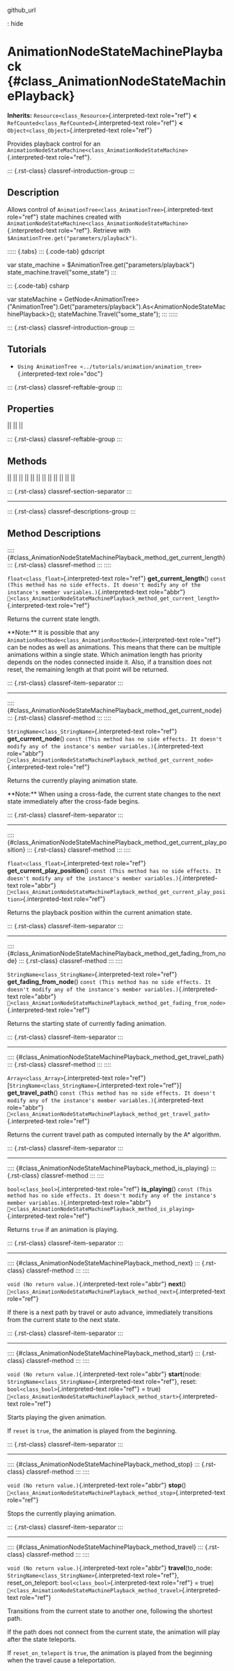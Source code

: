 github_url

:   hide

# AnimationNodeStateMachinePlayback {#class_AnimationNodeStateMachinePlayback}

**Inherits:** `Resource<class_Resource>`{.interpreted-text role="ref"}
**\<** `RefCounted<class_RefCounted>`{.interpreted-text role="ref"}
**\<** `Object<class_Object>`{.interpreted-text role="ref"}

Provides playback control for an
`AnimationNodeStateMachine<class_AnimationNodeStateMachine>`{.interpreted-text
role="ref"}.

::: {.rst-class}
classref-introduction-group
:::

## Description

Allows control of `AnimationTree<class_AnimationTree>`{.interpreted-text
role="ref"} state machines created with
`AnimationNodeStateMachine<class_AnimationNodeStateMachine>`{.interpreted-text
role="ref"}. Retrieve with `$AnimationTree.get("parameters/playback")`.

::::: {.tabs}
::: {.code-tab}
gdscript

var state_machine = \$AnimationTree.get(\"parameters/playback\")
state_machine.travel(\"some_state\")
:::

::: {.code-tab}
csharp

var stateMachine =
GetNode\<AnimationTree\>(\"AnimationTree\").Get(\"parameters/playback\").As\<AnimationNodeStateMachinePlayback\>();
stateMachine.Travel(\"some_state\");
:::
:::::

::: {.rst-class}
classref-introduction-group
:::

## Tutorials

- `Using AnimationTree <../tutorials/animation/animation_tree>`{.interpreted-text
  role="doc"}

::: {.rst-class}
classref-reftable-group
:::

## Properties

||
||
||

::: {.rst-class}
classref-reftable-group
:::

## Methods

||
||
||
||
||
||
||
||
||
||
||
||

::: {.rst-class}
classref-section-separator
:::

------------------------------------------------------------------------

::: {.rst-class}
classref-descriptions-group
:::

## Method Descriptions

:::: {#class_AnimationNodeStateMachinePlayback_method_get_current_length}
::: {.rst-class}
classref-method
:::
::::

`float<class_float>`{.interpreted-text role="ref"}
**get_current_length**()
`const (This method has no side effects. It doesn't modify any of the instance's member variables.)`{.interpreted-text
role="abbr"}
`🔗<class_AnimationNodeStateMachinePlayback_method_get_current_length>`{.interpreted-text
role="ref"}

Returns the current state length.

\*\*Note:\*\* It is possible that any
`AnimationRootNode<class_AnimationRootNode>`{.interpreted-text
role="ref"} can be nodes as well as animations. This means that there
can be multiple animations within a single state. Which animation length
has priority depends on the nodes connected inside it. Also, if a
transition does not reset, the remaining length at that point will be
returned.

::: {.rst-class}
classref-item-separator
:::

------------------------------------------------------------------------

:::: {#class_AnimationNodeStateMachinePlayback_method_get_current_node}
::: {.rst-class}
classref-method
:::
::::

`StringName<class_StringName>`{.interpreted-text role="ref"}
**get_current_node**()
`const (This method has no side effects. It doesn't modify any of the instance's member variables.)`{.interpreted-text
role="abbr"}
`🔗<class_AnimationNodeStateMachinePlayback_method_get_current_node>`{.interpreted-text
role="ref"}

Returns the currently playing animation state.

\*\*Note:\*\* When using a cross-fade, the current state changes to the
next state immediately after the cross-fade begins.

::: {.rst-class}
classref-item-separator
:::

------------------------------------------------------------------------

:::: {#class_AnimationNodeStateMachinePlayback_method_get_current_play_position}
::: {.rst-class}
classref-method
:::
::::

`float<class_float>`{.interpreted-text role="ref"}
**get_current_play_position**()
`const (This method has no side effects. It doesn't modify any of the instance's member variables.)`{.interpreted-text
role="abbr"}
`🔗<class_AnimationNodeStateMachinePlayback_method_get_current_play_position>`{.interpreted-text
role="ref"}

Returns the playback position within the current animation state.

::: {.rst-class}
classref-item-separator
:::

------------------------------------------------------------------------

:::: {#class_AnimationNodeStateMachinePlayback_method_get_fading_from_node}
::: {.rst-class}
classref-method
:::
::::

`StringName<class_StringName>`{.interpreted-text role="ref"}
**get_fading_from_node**()
`const (This method has no side effects. It doesn't modify any of the instance's member variables.)`{.interpreted-text
role="abbr"}
`🔗<class_AnimationNodeStateMachinePlayback_method_get_fading_from_node>`{.interpreted-text
role="ref"}

Returns the starting state of currently fading animation.

::: {.rst-class}
classref-item-separator
:::

------------------------------------------------------------------------

:::: {#class_AnimationNodeStateMachinePlayback_method_get_travel_path}
::: {.rst-class}
classref-method
:::
::::

`Array<class_Array>`{.interpreted-text
role="ref"}\[`StringName<class_StringName>`{.interpreted-text
role="ref"}\] **get_travel_path**()
`const (This method has no side effects. It doesn't modify any of the instance's member variables.)`{.interpreted-text
role="abbr"}
`🔗<class_AnimationNodeStateMachinePlayback_method_get_travel_path>`{.interpreted-text
role="ref"}

Returns the current travel path as computed internally by the A\*
algorithm.

::: {.rst-class}
classref-item-separator
:::

------------------------------------------------------------------------

:::: {#class_AnimationNodeStateMachinePlayback_method_is_playing}
::: {.rst-class}
classref-method
:::
::::

`bool<class_bool>`{.interpreted-text role="ref"} **is_playing**()
`const (This method has no side effects. It doesn't modify any of the instance's member variables.)`{.interpreted-text
role="abbr"}
`🔗<class_AnimationNodeStateMachinePlayback_method_is_playing>`{.interpreted-text
role="ref"}

Returns `true` if an animation is playing.

::: {.rst-class}
classref-item-separator
:::

------------------------------------------------------------------------

:::: {#class_AnimationNodeStateMachinePlayback_method_next}
::: {.rst-class}
classref-method
:::
::::

`void (No return value.)`{.interpreted-text role="abbr"} **next**()
`🔗<class_AnimationNodeStateMachinePlayback_method_next>`{.interpreted-text
role="ref"}

If there is a next path by travel or auto advance, immediately
transitions from the current state to the next state.

::: {.rst-class}
classref-item-separator
:::

------------------------------------------------------------------------

:::: {#class_AnimationNodeStateMachinePlayback_method_start}
::: {.rst-class}
classref-method
:::
::::

`void (No return value.)`{.interpreted-text role="abbr"} **start**(node:
`StringName<class_StringName>`{.interpreted-text role="ref"}, reset:
`bool<class_bool>`{.interpreted-text role="ref"} = true)
`🔗<class_AnimationNodeStateMachinePlayback_method_start>`{.interpreted-text
role="ref"}

Starts playing the given animation.

If `reset` is `true`, the animation is played from the beginning.

::: {.rst-class}
classref-item-separator
:::

------------------------------------------------------------------------

:::: {#class_AnimationNodeStateMachinePlayback_method_stop}
::: {.rst-class}
classref-method
:::
::::

`void (No return value.)`{.interpreted-text role="abbr"} **stop**()
`🔗<class_AnimationNodeStateMachinePlayback_method_stop>`{.interpreted-text
role="ref"}

Stops the currently playing animation.

::: {.rst-class}
classref-item-separator
:::

------------------------------------------------------------------------

:::: {#class_AnimationNodeStateMachinePlayback_method_travel}
::: {.rst-class}
classref-method
:::
::::

`void (No return value.)`{.interpreted-text role="abbr"}
**travel**(to_node: `StringName<class_StringName>`{.interpreted-text
role="ref"}, reset_on_teleport: `bool<class_bool>`{.interpreted-text
role="ref"} = true)
`🔗<class_AnimationNodeStateMachinePlayback_method_travel>`{.interpreted-text
role="ref"}

Transitions from the current state to another one, following the
shortest path.

If the path does not connect from the current state, the animation will
play after the state teleports.

If `reset_on_teleport` is `true`, the animation is played from the
beginning when the travel cause a teleportation.
